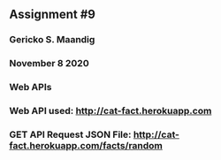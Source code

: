 ## Assignment #9
### Gericko S. Maandig
### November 8 2020
### Web APIs
### Web API used: http://cat-fact.herokuapp.com
### GET API Request JSON File: http://cat-fact.herokuapp.com/facts/random